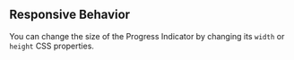 ## Responsive Behavior

You can change the size of the Progress Indicator by changing its `width` or `height` CSS properties.
